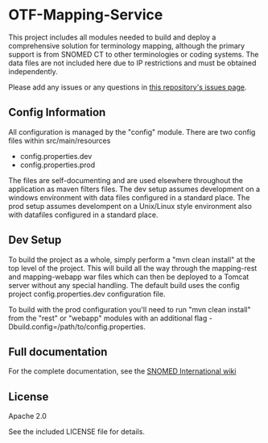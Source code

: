 # OTF-Mapping-Service

This project includes all modules needed to build and deploy a comprehensive solution for terminology mapping, although the primary support is from SNOMED CT to other terminologies or coding systems. The data files are not included here due to IP restrictions and must be obtained independently.  

Please add any issues or any questions in [this repository's issues page](https://github.com/IHTSDO/OTF-Mapping-Service/issues).

## Config Information

All configuration is managed by the "config" module.  There are two config files within src/main/resources
* config.properties.dev
* config.properties.prod

The files are self-documenting and are used elsewhere throughout the application as maven filters files.  The dev setup assumes development on a windows environment with data files configured in a standard place.  The prod setup assumes develompent on a Unix/Linux style environment also with datafiles configured in a standard place.

## Dev Setup

To build the project as a whole, simply perform a "mvn clean install" at the top level of the project. This will build all the way through the mapping-rest and mapping-webapp war files which can then be deployed to a Tomcat server without any special handling.  The default build uses the config project config.properties.dev configuration file.

To build with the prod configuration you'll need to run "mvn clean install" from the "rest" or "webapp" modules with an additional flag -Dbuild.config=/path/to/config.properties.

## Full documentation

For the complete documentation, see the [SNOMED International wiki](https://confluence.ihtsdotools.org/display/MT/SNOMED+International+Mapping+Tool+Home)

## License

Apache 2.0 

See the included LICENSE file for details.